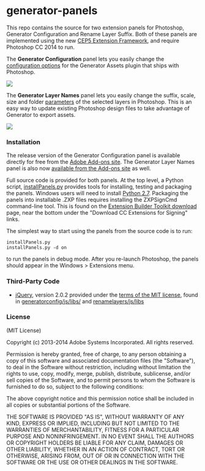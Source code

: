 generator-panels
================

This repo contains the source for two extension panels for Photoshop, Generator Configuration and Rename Layer Suffix.  Both of these panels are implemented using the new [CEP5 Extension Framework](https://github.com/Adobe-CEP/CEP-Resources), and require Photoshop CC 2014 to run.

The **Generator Configuration** panel lets you easily change the [configuration options](https://github.com/adobe-photoshop/generator-assets/wiki/Configuration-Options) for the Generator Assets plugin that ships with Photoshop.

![](https://github.com/adobe-photoshop/generator-panels/blob/master/screenshots/GeneratorConfig_mac.png)

The **Generator Layer Names** panel lets you easily change the suffix, scale, size and folder [parameters](https://github.com/adobe-photoshop/generator-assets/wiki/Generate-Web-Assets-Functional-Spec) of the selected layers in Photoshop.  This is an easy way to update existing Photoshop design files to take advantage of Generator to export assets.

![](https://github.com/adobe-photoshop/generator-panels/blob/master/screenshots/RenameLayers_mac.png)

### Installation

The release version of the Generator Configuration panel is available directly for free from the [Adobe Add-ons site](https://creative.adobe.com/addons/products/2274).  The Generator Layer Names panel is also now [available from the Add-ons site](https://creative.adobe.com/addons/products/2365) as well.

Full source code is provided for both panels.  At the top level, a Python script, [installPanels.py](https://github.com/adobe-photoshop/generator-panels/blob/master/installPanels.py) provides tools for installing, testing and packaging the panels.  Windows users will need to install [Python 2.7](http://www.python.org/download/).  Packaging the panels into installable .ZXP files requires installing the ZXPSignCmd command-line tool.  This is found on the [Extension Builder Toolkit download](http://labs.adobe.com/downloads/extensionbuilder3.html) page, near the bottom under the "Download CC Extensions for Signing" links.

The simplest way to start using the panels from the source code is to run:

    installPanels.py
    installPanels.py -d on

to run the panels in debug mode.  After you re-launch Photoshop, the panels should appear in the Windows > Extensions menu.

### Third-Party Code

* [jQuery](http://jQuery.com), version 2.0.2 provided under the [terms of the MIT license](https://jquery.org/license/), found in [generatorconfig/js/libs/](https://github.com/adobe-photoshop/generator-panels/tree/master/generatorconfig/js/libs) and [renamelayers/js/libs](https://github.com/adobe-photoshop/generator-panels/tree/master/renamelayers/js/libs)


### License

(MIT License)

Copyright (c) 2013-2014 Adobe Systems Incorporated. All rights reserved.

Permission is hereby granted, free of charge, to any person obtaining a
copy of this software and associated documentation files (the "Software"),
to deal in the Software without restriction, including without limitation
the rights to use, copy, modify, merge, publish, distribute, sublicense,
and/or sell copies of the Software, and to permit persons to whom the
Software is furnished to do so, subject to the following conditions:

The above copyright notice and this permission notice shall be included in
all copies or substantial portions of the Software.

THE SOFTWARE IS PROVIDED "AS IS", WITHOUT WARRANTY OF ANY KIND, EXPRESS OR
IMPLIED, INCLUDING BUT NOT LIMITED TO THE WARRANTIES OF MERCHANTABILITY,
FITNESS FOR A PARTICULAR PURPOSE AND NONINFRINGEMENT. IN NO EVENT SHALL THE
AUTHORS OR COPYRIGHT HOLDERS BE LIABLE FOR ANY CLAIM, DAMAGES OR OTHER
LIABILITY, WHETHER IN AN ACTION OF CONTRACT, TORT OR OTHERWISE, ARISING
FROM, OUT OF OR IN CONNECTION WITH THE SOFTWARE OR THE USE OR OTHER
DEALINGS IN THE SOFTWARE.

